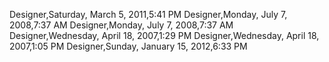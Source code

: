 ﻿Designer,Saturday, March 5, 2011,5:41 PMDesigner,Monday, July 7, 2008,7:37 AMDesigner,Monday, July 7, 2008,7:37 AMDesigner,Wednesday, April 18, 2007,1:29 PMDesigner,Wednesday, April 18, 2007,1:05 PMDesigner,Sunday, January 15, 2012,6:33 PM